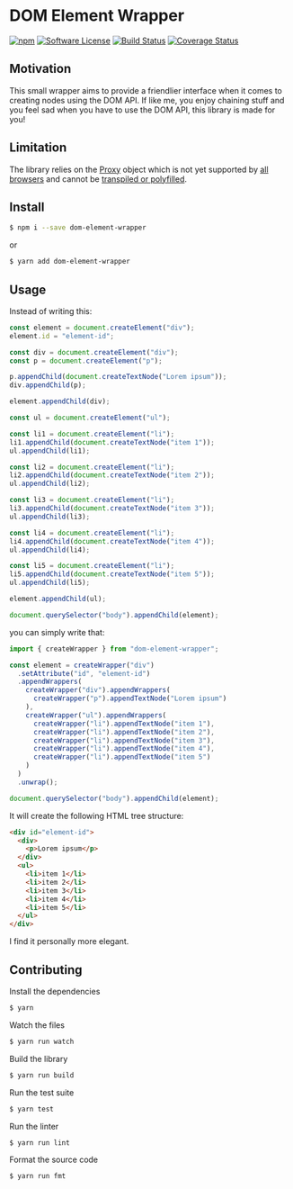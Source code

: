 # DOM Element Wrapper

[![npm](https://img.shields.io/npm/v/dom-element-wrapper.svg)](https://www.npmjs.com/package/dom-element-wrapper)
[![Software License](https://img.shields.io/badge/license-MIT-brightgreen.svg?style=flat-square)](https://github.com/mickaelvieira/dom-element-wrapper/blob/master/LICENSE.md)
[![Build Status](https://travis-ci.org/mickaelvieira/dom-element-wrapper.svg?branch=master)](https://travis-ci.org/mickaelvieira/dom-element-wrapper)
[![Coverage Status](https://coveralls.io/repos/github/mickaelvieira/dom-element-wrapper/badge.svg?branch=master)](https://coveralls.io/github/mickaelvieira/dom-element-wrapper?branch=master)

## Motivation

This small wrapper aims to provide a friendlier interface when it comes to creating
nodes using the DOM API.
If like me, you enjoy chaining stuff and you feel sad when you have to use the DOM API, this library is made for you!

## Limitation

The library relies on the [Proxy](https://developer.mozilla.org/en/docs/Web/JavaScript/Reference/Global_Objects/Proxy) object which is not
yet supported by [all browsers](http://kangax.github.io/compat-table/es6/#Proxy) and cannot be [transpiled or polyfilled](https://babeljs.io/learn-es2015/#ecmascript-2015-features-proxies).

## Install

```sh
$ npm i --save dom-element-wrapper
```

or

```sh
$ yarn add dom-element-wrapper
```

## Usage

Instead of writing this:

```js
const element = document.createElement("div");
element.id = "element-id";

const div = document.createElement("div");
const p = document.createElement("p");

p.appendChild(document.createTextNode("Lorem ipsum"));
div.appendChild(p);

element.appendChild(div);

const ul = document.createElement("ul");

const li1 = document.createElement("li");
li1.appendChild(document.createTextNode("item 1"));
ul.appendChild(li1);

const li2 = document.createElement("li");
li2.appendChild(document.createTextNode("item 2"));
ul.appendChild(li2);

const li3 = document.createElement("li");
li3.appendChild(document.createTextNode("item 3"));
ul.appendChild(li3);

const li4 = document.createElement("li");
li4.appendChild(document.createTextNode("item 4"));
ul.appendChild(li4);

const li5 = document.createElement("li");
li5.appendChild(document.createTextNode("item 5"));
ul.appendChild(li5);

element.appendChild(ul);

document.querySelector("body").appendChild(element);
```

you can simply write that:

```js
import { createWrapper } from "dom-element-wrapper";

const element = createWrapper("div")
  .setAttribute("id", "element-id")
  .appendWrappers(
    createWrapper("div").appendWrappers(
      createWrapper("p").appendTextNode("Lorem ipsum")
    ),
    createWrapper("ul").appendWrappers(
      createWrapper("li").appendTextNode("item 1"),
      createWrapper("li").appendTextNode("item 2"),
      createWrapper("li").appendTextNode("item 3"),
      createWrapper("li").appendTextNode("item 4"),
      createWrapper("li").appendTextNode("item 5")
    )
  )
  .unwrap();

document.querySelector("body").appendChild(element);
```

It will create the following HTML tree structure:

```html
<div id="element-id">
  <div>
    <p>Lorem ipsum</p>
  </div>
  <ul>
    <li>item 1</li>
    <li>item 2</li>
    <li>item 3</li>
    <li>item 4</li>
    <li>item 5</li>
  </ul>
</div>
```

I find it personally more elegant.

## Contributing

Install the dependencies

```sh
$ yarn
```

Watch the files

```sh
$ yarn run watch
```

Build the library

```sh
$ yarn run build
```

Run the test suite

```sh
$ yarn test
```

Run the linter

```sh
$ yarn run lint
```

Format the source code

```sh
$ yarn run fmt
```
